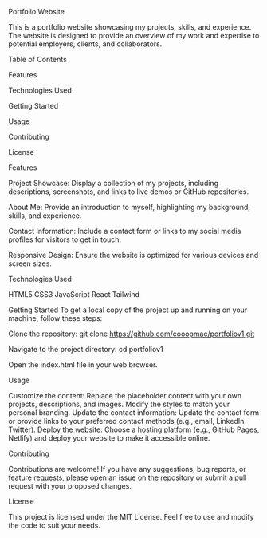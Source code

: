 Portfolio Website

This is a portfolio website showcasing my projects, skills, and experience. The website is designed to provide an overview of my work and expertise to potential employers, clients, and collaborators.

Table of Contents

Features

Technologies Used

Getting Started

Usage

Contributing

License

Features


Project Showcase: Display a collection of my projects, including descriptions, screenshots, and links to live demos or GitHub repositories.

About Me: Provide an introduction to myself, highlighting my background, skills, and experience.

Contact Information: Include a contact form or links to my social media profiles for visitors to get in touch.

Responsive Design: Ensure the website is optimized for various devices and screen sizes.

Technologies Used

HTML5
CSS3
JavaScript
React
Tailwind

Getting Started
To get a local copy of the project up and running on your machine, follow these steps:

Clone the repository: git clone https://github.com/cooopmac/portfoliov1.git

Navigate to the project directory: cd portfoliov1

Open the index.html file in your web browser.

Usage

Customize the content: Replace the placeholder content with your own projects, descriptions, and images. Modify the styles to match your personal branding.
Update the contact information: Update the contact form or provide links to your preferred contact methods (e.g., email, LinkedIn, Twitter).
Deploy the website: Choose a hosting platform (e.g., GitHub Pages, Netlify) and deploy your website to make it accessible online.

Contributing

Contributions are welcome! If you have any suggestions, bug reports, or feature requests, please open an issue on the repository or submit a pull request with your proposed changes.

License

This project is licensed under the MIT License. Feel free to use and modify the code to suit your needs.
